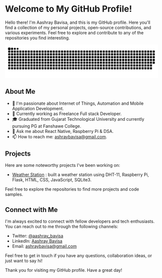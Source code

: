 # Welcome to My GitHub Profile!

Hello there! I'm Aashray Bavisa, and this is my GitHub profile. Here you'll find a collection of my personal projects, open-source contributions, and various experiments. Feel free to explore and contribute to any of the repositories you find interesting.

<picture>
  <source media="(prefers-color-scheme: dark)" srcset="https://raw.githubusercontent.com/platane/platane/output/github-contribution-grid-snake-dark.svg">
  <source media="(prefers-color-scheme: light)" srcset="https://raw.githubusercontent.com/platane/platane/output/github-contribution-grid-snake.svg">
  <img alt="github contribution grid snake animation" src="https://raw.githubusercontent.com/platane/platane/output/github-contribution-grid-snake.svg">
</picture>

## About Me

- 🌱 I'm passionate about Internet of Things, Automation and Mobile Application Development.
- 💼 Currently working as Freelance Full stack Developer.
- 🎓 Graduated from Gujarat Technological University and currently pursuing PG at Fanshawe College.
- 💬 Ask me about React Native, Raspberry Pi & DSA.
- 📫 How to reach me: ashraybavisa@gmail.com.

## Projects

Here are some noteworthy projects I've been working on:
- [Weather Station](https://github.com/aashraybavisa/weatherStation) : built a weather station using DHT-11, Raspberry Pi, Flask, HTML, CSS, JavaScript, SQLite3.

Feel free to explore the repositories to find more projects and code samples.

## Connect with Me

I'm always excited to connect with fellow developers and tech enthusiasts. You can reach out to me through the following channels:

- Twitter: [@aashray_bavisa](https://twitter.com/aashray_bavisa)
- LinkedIn: [Aashray Bavisa](https://www.linkedin.com/in/aashray-bavisa-83390b16a/)
- Email: [ashraybavisa@gmail.com](mailto:ashraybavisa@gmail.com)

Feel free to get in touch if you have any questions, collaboration ideas, or just want to say hi!

Thank you for visiting my GitHub profile. Have a great day!
